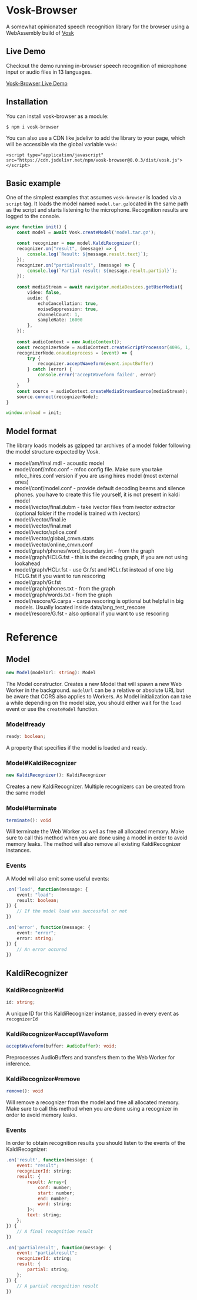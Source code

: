 # Vosk-Browser
A somewhat opinionated speech recognition library for the browser using a WebAssembly build of [Vosk](https://github.com/alphacep/vosk-api)

## Live Demo

Checkout the demo running in-browser speech recognition of microphone input or audio files in 13 languages.

[Vosk-Browser Live Demo](https://ccoreilly.github.io/vosk-browser/)

## Installation

You can install vosk-browser as a module:

```
$ npm i vosk-browser
```

You can also use a CDN like jsdelivr to add the library to your page, which will be accessible via the global variable `Vosk`:

```
<script type="application/javascript" src="https://cdn.jsdelivr.net/npm/vosk-browser@0.0.3/dist/vosk.js"></script>
```

## Basic example

One of the simplest examples that assumes `vosk-browser` is loaded via a `script` tag. It loads the model named `model.tar.gz`located in the same path as the script and starts listening to the microphone. Recognition results are logged to the console.

```typescript
async function init() {
    const model = await Vosk.createModel('model.tar.gz');

    const recognizer = new model.KaldiRecognizer();
    recognizer.on("result", (message) => {
        console.log(`Result: ${message.result.text}`);
    });
    recognizer.on("partialresult", (message) => {
        console.log(`Partial result: ${message.result.partial}`);
    });
    
    const mediaStream = await navigator.mediaDevices.getUserMedia({
        video: false,
        audio: {
            echoCancellation: true,
            noiseSuppression: true,
            channelCount: 1,
            sampleRate: 16000
        },
    });
    
    const audioContext = new AudioContext();
    const recognizerNode = audioContext.createScriptProcessor(4096, 1, 1)
    recognizerNode.onaudioprocess = (event) => {
        try {
            recognizer.acceptWaveform(event.inputBuffer)
        } catch (error) {
            console.error('acceptWaveform failed', error)
        }
    }
    const source = audioContext.createMediaStreamSource(mediaStream);
    source.connect(recognizerNode);
}

window.onload = init;
```
## Model format

The library loads models as gzipped tar archives of a model folder following the model structure expected by Vosk.

- model/am/final.mdl - acoustic model
- model/conf/mfcc.conf - mfcc config file. Make sure you take mfcc_hires.conf version if you are using hires model (most external ones)
- model/conf/model.conf - provide default decoding beams and silence phones. you have to create this file yourself, it is not present in kaldi model
- model/ivector/final.dubm - take ivector files from ivector extractor (optional folder if the model is trained with ivectors)
- model/ivector/final.ie
- model/ivector/final.mat
- model/ivector/splice.conf
- model/ivector/global_cmvn.stats
- model/ivector/online_cmvn.conf
- model/graph/phones/word_boundary.int - from the graph
- model/graph/HCLG.fst - this is the decoding graph, if you are not using lookahead
- model/graph/HCLr.fst - use Gr.fst and HCLr.fst instead of one big HCLG.fst if you want to run rescoring
- model/graph/Gr.fst
- model/graph/phones.txt - from the graph
- model/graph/words.txt - from the graph
- model/rescore/G.carpa - carpa rescoring is optional but helpful in big models. Usually located inside data/lang_test_rescore
- model/rescore/G.fst - also optional if you want to use rescoring

# Reference

## Model

```typescript
new Model(modelUrl: string): Model
```

The Model constructor. Creates a new Model that will spawn a new Web Worker in the background. `modelUrl` can be a relative or absolute URL but be aware that CORS also applies to Workers. As Model initialization can take a while depending on the model size, you should either wait for the `load` event or use the `createModel` function.

### Model#ready

```typescript
ready: boolean;
```

A property that specifies if the model is loaded and ready.

### Model#KaldiRecognizer

```typescript
new KaldiRecognizer(): KaldiRecognizer
```

Creates a new KaldiRecognizer. Multiple recognizers can be created from the same model

### Model#terminate

```typescript
terminate(): void
```

Will terminate the Web Worker as well as free all allocated memory. Make sure to call this method when you are done
using a model in order to avoid memory leaks. The method will also remove all existing KaldiRecognizer instances.

### Events

A Model will also emit some useful events:

```typescript
.on('load', function(message: {
    event: "load";
    result: boolean;
}) {
    // If the model load was successful or not
})

.on('error', function(message: {
    event: "error";
    error: string;
}) {
    // An error occured
})

```

## KaldiRecognizer

### KaldiRecognizer#id

```typescript
id: string;
```

A unique ID for this KaldiRecognizer instance, passed in every event as `recognizerId`

### KaldiRecognizer#acceptWaveform

```typescript
acceptWaveform(buffer: AudioBuffer): void;
```

Preprocesses AudioBuffers and transfers them to the Web Worker for inference.

### KaldiRecognizer#remove

```typescript
remove(): void
```

Will remove a recognizer from the model and free all allocated memory. Make sure to call this method when you are done using a recognizer in order to avoid memory leaks.

### Events

In order to obtain recognition results you should listen to the events of the KaldiRecognizer:

```js
.on('result', function(message: {
    event: "result";
    recognizerId: string;
    result: {
        result: Array<{
            conf: number;
            start: number;
            end: number;
            word: string;
        }>;
        text: string;
    };
}) {
    // A final recognition result
})

.on('partialresult', function(message: {
    event: "partialresult";
    recognizerId: string;
    result: {
        partial: string;
    };
}) {
    // A partial recognition result
})

```